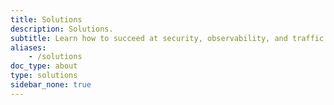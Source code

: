```yaml
---
title: Solutions
description: Solutions.
subtitle: Learn how to succeed at security, observability, and traffic management initiatives using Istio.
aliases:
    - /solutions
doc_type: about
type: solutions
sidebar_none: true
---
```

[comment]: <> (TODO: Replace placeholders)
